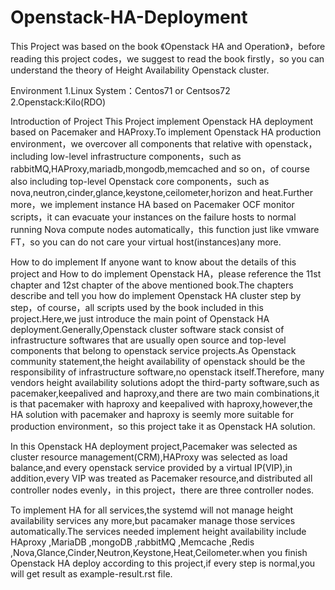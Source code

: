 # Openstack-HA-Deployment

This Project was based on the book 《Openstack HA and Operation》，before reading this project codes，we suggest to read the book firstly，so you can understand the theory of Height Availability Openstack cluster.

Environment
1.Linux System：Centos71 or Centsos72 
2.Openstack:Kilo(RDO)

Introduction of Project 
This Project implement Openstack HA deployment based on Pacemaker and HAProxy.To implement Openstack HA production environment，we overcover all components that relative with openstack，including low-level infrastructure components，such as 
rabbitMQ,HAProxy,mariadb,mongodb,memcached and so on，of course also including top-level Openstack core components，such as 
nova,neutron,cinder,glance,keystone,ceilometer,horizon and heat.Further more，we implement instance HA based on Pacemaker OCF monitor scripts，it can evacuate your instances on the failure hosts to normal running Nova compute nodes automatically，this function just like vmware FT，so you can do not care your virtual host(instances)any more.

How to do implement
If anyone want to know about the details of this project and How to do implement Openstack HA，please reference the 11st chapter and 12st chapter of the above mentioned book.The chapters describe and tell you how do implement Openstack HA cluster step by step，of course，all scripts used by the book included in this project.Here,we just introduce the main point of Openstack HA deployment.Generally,Openstack cluster software stack consist of infrastructure softwares that are usually open source and top-level components that belong to openstack service projects.As Openstack community statement,the height availability of openstack should be the responsibility of infrastructure software,no openstack itself.Therefore, many vendors height availability solutions adopt the third-party software,such as pacemaker,keepalived and haproxy,and there are two main combinations,it is that pacemaker with haproxy and keepalived with haproxy,however,the HA solution with pacemaker and haproxy is seemly more suitable for production environment，so this project take it as Openstack HA solution.
   
In this Openstack HA deployment project,Pacemaker was selected as cluster resource management(CRM),HAProxy was selected as load balance,and every openstack service provided by a virtual IP(VIP),in addition,every VIP was treated as Pacemaker resource,and distributed all controller nodes evenly，in this project，there are three controller nodes.
   
To implement HA for all services,the systemd will not manage height availability services any more,but pacamaker manage those services automatically.The services needed implement height availability include HAproxy ,MariaDB ,mongoDB ,rabbitMQ ,Memcache ,Redis ,Nova,Glance,Cinder,Neutron,Keystone,Heat,Ceilometer.when you finish Openstack HA deploy according to this project,if every step is normal,you will get result as example-result.rst file.
